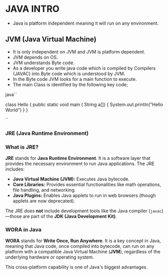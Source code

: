 # JAVA INTRO

- Java is platform independent meaning it will run on any environment.

## JVM (Java Virtual Machine)
-  It is only independent on JVM and JVM is platform dependent.
- JVM depends on OS.
- JVM understands Byte code.
- As a developer you write java code which is compiled by Compilers (JAVAC) into Byte code which is understood by JVM.
- In the Byte code JVM looks for a main function to execute.
- The main Class is identified by the following key code;

java``

class Hello {
     public static void main ( String a[])
     {
        System.out.println("Hello World")
     }
}

``

### JRE (Java Runtime Environment)

### What is JRE?

**JRE** stands for **Java Runtime Environment**. It is a software layer that provides the necessary environment to run Java applications. The JRE includes:

- **Java Virtual Machine (JVM):** Executes Java bytecode.
- **Core Libraries:** Provides essential functionalities like math operations, file handling, and networking.
- **Java Plugins:** Enables Java applets to run in web browsers (though applets are now deprecated).

The JRE does **not** include development tools like the Java compiler (`javac`)—those are part of the **JDK (Java Development Kit)**.


### WORA in Java

**WORA** stands for **Write Once, Run Anywhere**. It is a key concept in Java, meaning that Java code, once compiled into bytecode, can run on any platform with a compatible Java Virtual Machine (**JVM**), regardless of the underlying hardware or operating system.

This cross-platform capability is one of Java's biggest advantages.

